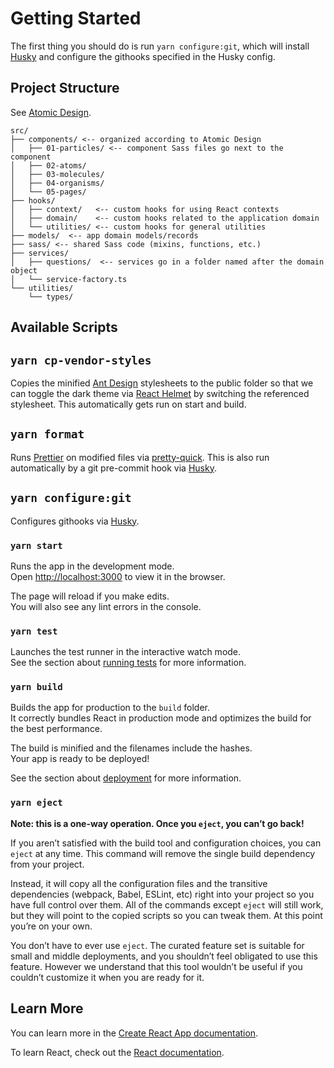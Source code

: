 # Getting Started

The first thing you should do is run `yarn configure:git`, which will install [Husky](https://github.com/typicode/husky) and configure the githooks specified in the Husky config.

## Project Structure

See [Atomic Design](https://bradfrost.com/blog/post/atomic-web-design/).

```
src/
├── components/ <-- organized according to Atomic Design
│   ├── 01-particles/ <-- component Sass files go next to the component
│   ├── 02-atoms/
│   ├── 03-molecules/
│   ├── 04-organisms/
│   └── 05-pages/
├── hooks/
│   ├── context/   <-- custom hooks for using React contexts
│   ├── domain/    <-- custom hooks related to the application domain
│   └── utilities/ <-- custom hooks for general utilities
├── models/  <-- app domain models/records
├── sass/ <-- shared Sass code (mixins, functions, etc.)
├── services/
│   ├── questions/  <-- services go in a folder named after the domain object
│   └── service-factory.ts
└── utilities/
    └── types/
```

## Available Scripts

## `yarn cp-vendor-styles`

Copies the minified [Ant Design](https://ant.design/) stylesheets to the public folder so that we can
toggle the dark theme via [React Helmet](https://github.com/nfl/react-helmet) by switching the referenced
stylesheet. This automatically gets run on start and build.

## `yarn format`

Runs [Prettier](https://github.com/prettier/prettier) on modified files via [pretty-quick](https://github.com/azz/pretty-quick). This is also run automatically by a git pre-commit
hook via [Husky](https://github.com/typicode/husky).

## `yarn configure:git`

Configures githooks via [Husky](https://github.com/typicode/husky).

### `yarn start`

Runs the app in the development mode.\
Open [http://localhost:3000](http://localhost:3000) to view it in the browser.

The page will reload if you make edits.\
You will also see any lint errors in the console.

### `yarn test`

Launches the test runner in the interactive watch mode.\
See the section about [running tests](https://facebook.github.io/create-react-app/docs/running-tests) for more information.

### `yarn build`

Builds the app for production to the `build` folder.\
It correctly bundles React in production mode and optimizes the build for the best performance.

The build is minified and the filenames include the hashes.\
Your app is ready to be deployed!

See the section about [deployment](https://facebook.github.io/create-react-app/docs/deployment) for more information.

### `yarn eject`

**Note: this is a one-way operation. Once you `eject`, you can’t go back!**

If you aren’t satisfied with the build tool and configuration choices, you can `eject` at any time. This command will remove the single build dependency from your project.

Instead, it will copy all the configuration files and the transitive dependencies (webpack, Babel, ESLint, etc) right into your project so you have full control over them. All of the commands except `eject` will still work, but they will point to the copied scripts so you can tweak them. At this point you’re on your own.

You don’t have to ever use `eject`. The curated feature set is suitable for small and middle deployments, and you shouldn’t feel obligated to use this feature. However we understand that this tool wouldn’t be useful if you couldn’t customize it when you are ready for it.

## Learn More

You can learn more in the [Create React App documentation](https://facebook.github.io/create-react-app/docs/getting-started).

To learn React, check out the [React documentation](https://reactjs.org/).

